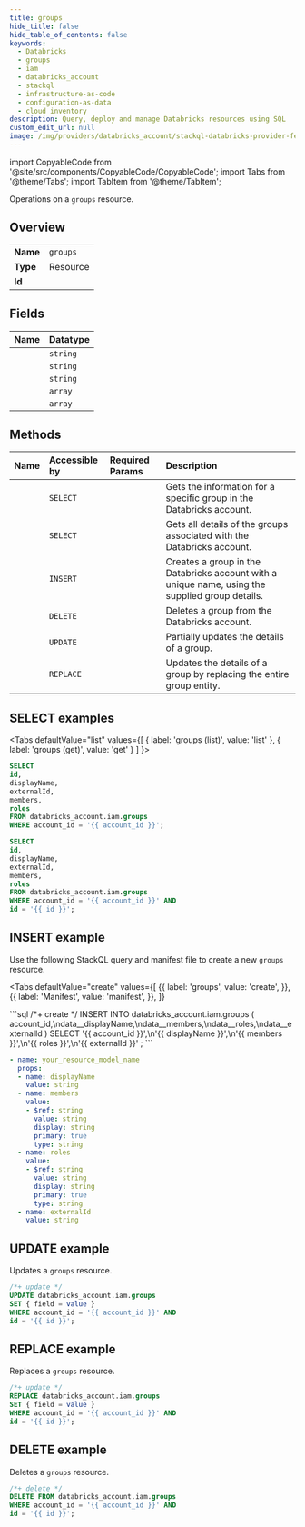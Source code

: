 ```yaml
---
title: groups
hide_title: false
hide_table_of_contents: false
keywords:
  - Databricks
  - groups
  - iam
  - databricks_account
  - stackql
  - infrastructure-as-code
  - configuration-as-data
  - cloud inventory
description: Query, deploy and manage Databricks resources using SQL
custom_edit_url: null
image: /img/providers/databricks_account/stackql-databricks-provider-featured-image.png
---
```


import CopyableCode from '@site/src/components/CopyableCode/CopyableCode';
import Tabs from '@theme/Tabs';
import TabItem from '@theme/TabItem';

Operations on a <code>groups</code> resource.  

## Overview
<table><tbody>
<tr><td><b>Name</b></td><td><code>groups</code></td></tr>
<tr><td><b>Type</b></td><td>Resource</td></tr>
<tr><td><b>Id</b></td><td><CopyableCode code="databricks_account.iam.groups" /></td></tr>
</tbody></table>

## Fields
| Name | Datatype |
|:-----|:---------|
| <CopyableCode code="id" /> | `string` |
| <CopyableCode code="displayName" /> | `string` |
| <CopyableCode code="externalId" /> | `string` |
| <CopyableCode code="members" /> | `array` |
| <CopyableCode code="roles" /> | `array` |

## Methods
| Name | Accessible by | Required Params | Description |
|:-----|:--------------|:----------------|:------------|
| <CopyableCode code="get" /> | `SELECT` | <CopyableCode code="account_id, id" /> | Gets the information for a specific group in the Databricks account. |
| <CopyableCode code="list" /> | `SELECT` | <CopyableCode code="account_id" /> | Gets all details of the groups associated with the Databricks account. |
| <CopyableCode code="create" /> | `INSERT` | <CopyableCode code="account_id" /> | Creates a group in the Databricks account with a unique name, using the supplied group details. |
| <CopyableCode code="delete" /> | `DELETE` | <CopyableCode code="account_id, id" /> | Deletes a group from the Databricks account. |
| <CopyableCode code="patch" /> | `UPDATE` | <CopyableCode code="account_id, id" /> | Partially updates the details of a group. |
| <CopyableCode code="update" /> | `REPLACE` | <CopyableCode code="account_id, id" /> | Updates the details of a group by replacing the entire group entity. |

## SELECT examples

<Tabs
    defaultValue="list"
    values={[
        { label: 'groups (list)', value: 'list' },
        { label: 'groups (get)', value: 'get' }
    ]
}>
<TabItem value="list">

```sql
SELECT
id,
displayName,
externalId,
members,
roles
FROM databricks_account.iam.groups
WHERE account_id = '{{ account_id }}';
```

</TabItem>
<TabItem value="get">

```sql
SELECT
id,
displayName,
externalId,
members,
roles
FROM databricks_account.iam.groups
WHERE account_id = '{{ account_id }}' AND
id = '{{ id }}';
```

</TabItem>
</Tabs>

## INSERT example

Use the following StackQL query and manifest file to create a new <code>groups</code> resource.

<Tabs
    defaultValue="create"
    values={[
        {{ label: 'groups', value: 'create', }},
        {{ label: 'Manifest', value: 'manifest', }},
    ]}
>
<TabItem value="create">
```sql
/*+ create */
INSERT INTO databricks_account.iam.groups (
account_id,\ndata__displayName,\ndata__members,\ndata__roles,\ndata__externalId
)
SELECT 
'{{ account_id }}',\n'{{ displayName }}',\n'{{ members }}',\n'{{ roles }}',\n'{{ externalId }}'
;
```

</TabItem>
<TabItem value="manifest">

```yaml
- name: your_resource_model_name
  props:
  - name: displayName
    value: string
  - name: members
    value:
    - $ref: string
      value: string
      display: string
      primary: true
      type: string
  - name: roles
    value:
    - $ref: string
      value: string
      display: string
      primary: true
      type: string
  - name: externalId
    value: string

```

</TabItem>
</Tabs>

## UPDATE example

Updates a <code>groups</code> resource.

```sql
/*+ update */
UPDATE databricks_account.iam.groups
SET { field = value }
WHERE account_id = '{{ account_id }}' AND
id = '{{ id }}';
```

## REPLACE example

Replaces a <code>groups</code> resource.

```sql
/*+ update */
REPLACE databricks_account.iam.groups
SET { field = value }
WHERE account_id = '{{ account_id }}' AND
id = '{{ id }}';
```

## DELETE example

Deletes a <code>groups</code> resource.

```sql
/*+ delete */
DELETE FROM databricks_account.iam.groups
WHERE account_id = '{{ account_id }}' AND
id = '{{ id }}';
```
